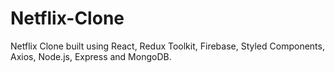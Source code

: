 # Netflix-Clone
Netflix Clone built using React, Redux Toolkit, Firebase, Styled Components, Axios, Node.js, Express and MongoDB.
